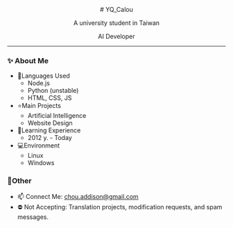<div align="center">
# YQ_Calou

A university student in Taiwan

AI Developer
</div>

-----

### ✨ About Me
- 📃Languages Used
    - Node.js
    - Python (unstable)
    - HTML, CSS, JS
- ⭐Main Projects
    - Artificial Intelligence
    - Website Design
- 🚮Learning Experience
    - 2012 y. - Today
- 💻Environment
    - Linux
    - Windows

### 🚩Other
- 📫 Connect Me: chou.addison@gmail.com
- ⛔ Not Accepting: Translation projects, modification requests, and spam messages.
